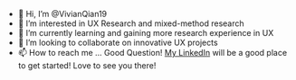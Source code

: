- 👋 Hi, I’m @VivianQian19
- 👀 I’m interested in UX Research and mixed-method research
- 🌱 I’m currently learning and gaining more research experience in UX
- 💞️ I’m looking to collaborate on innovative UX projects 
- 📫 How to reach me ... Good Question! [My LinkedIn](https://www.linkedin.com/in/tianyiqian/) will be a good place to get started! Love to see you there! 

<!---
VivianQian19/VivianQian19 is a ✨ special ✨ repository because its `README.md` (this file) appears on your GitHub profile.
You can click the Preview link to take a look at your changes.
--->
